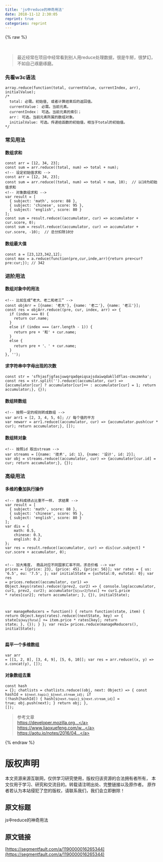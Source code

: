 ```yaml
---
title: 'js中reduce的神奇用法' 
date: 2018-11-12 2:30:05
reprint: true
categories: reprint
---
```


{% raw %}
<h2><span class="img-wrap"><img data-src="/img/remote/1460000016287314?w=6000&amp;h=3000" src="https://static.alili.tech/img/remote/1460000016287314?w=6000&amp;h=3000" alt="" title=""></span></h2><blockquote>&#x6700;&#x8FD1;&#x7ECF;&#x5E38;&#x5728;&#x9879;&#x76EE;&#x4E2D;&#x7ECF;&#x5E38;&#x770B;&#x5230;&#x522B;&#x4EBA;&#x7528;reduce&#x5904;&#x7406;&#x6570;&#x636E;&#xFF0C;&#x5F88;&#x662F;&#x725B;&#x63B0;&#xFF0C;&#x5F88;&#x68A6;&#x5E7B;&#xFF0C; &#x4E0D;&#x5982;&#x81EA;&#x5DF1;&#x7422;&#x78E8;&#x7422;&#x78E8;&#x3002;</blockquote><h3>&#x5148;&#x770B;w3c&#x8BED;&#x6CD5;</h3><pre><code>array.reduce(function(total, currentValue, currentIndex, arr), initialValue);
/*
  total: &#x5FC5;&#x9700;&#x3002;&#x521D;&#x59CB;&#x503C;, &#x6216;&#x8005;&#x8BA1;&#x7B97;&#x7ED3;&#x675F;&#x540E;&#x7684;&#x8FD4;&#x56DE;&#x503C;&#x3002;
  currentValue&#xFF1A; &#x5FC5;&#x9700;&#x3002;&#x5F53;&#x524D;&#x5143;&#x7D20;&#x3002;
  currentIndex&#xFF1A; &#x53EF;&#x9009;&#x3002;&#x5F53;&#x524D;&#x5143;&#x7D20;&#x7684;&#x7D22;&#x5F15;&#xFF1B;                     
  arr&#xFF1A; &#x53EF;&#x9009;&#x3002;&#x5F53;&#x524D;&#x5143;&#x7D20;&#x6240;&#x5C5E;&#x7684;&#x6570;&#x7EC4;&#x5BF9;&#x8C61;&#x3002;
  initialValue: &#x53EF;&#x9009;&#x3002;&#x4F20;&#x9012;&#x7ED9;&#x51FD;&#x6570;&#x7684;&#x521D;&#x59CB;&#x503C;&#xFF0C;&#x76F8;&#x5F53;&#x4E8E;total&#x7684;&#x521D;&#x59CB;&#x503C;&#x3002;
*/</code></pre><h3>&#x5E38;&#x89C1;&#x7528;&#x6CD5;</h3><h4>&#x6570;&#x7EC4;&#x6C42;&#x548C;</h4><pre><code>const arr = [12, 34, 23];
const sum = arr.reduce((total, num) =&gt; total + num);
&lt;!-- &#x8BBE;&#x5B9A;&#x521D;&#x59CB;&#x503C;&#x6C42;&#x548C; --&gt;
const arr = [12, 34, 23];
const sum = arr.reduce((total, num) =&gt; total + num, 10);  // &#x4EE5;10&#x4E3A;&#x521D;&#x59CB;&#x503C;&#x6C42;&#x548C;
&lt;!-- &#x5BF9;&#x8C61;&#x6570;&#x7EC4;&#x6C42;&#x548C; --&gt;
var result = [
  { subject: &apos;math&apos;, score: 88 },
  { subject: &apos;chinese&apos;, score: 95 },
  { subject: &apos;english&apos;, score: 80 }
];
const sum = result.reduce((accumulator, cur) =&gt; accumulator + cur.score, 0); 
const sum = result.reduce((accumulator, cur) =&gt; accumulator + cur.score, -10);  // &#x603B;&#x5206;&#x6263;&#x9664;10&#x5206;</code></pre><h4>&#x6570;&#x7EC4;&#x6700;&#x5927;&#x503C;</h4><pre><code>const a = [23,123,342,12];
const max = a.reduce(function(pre,cur,inde,arr){return pre&gt;cur?pre:cur;}); // 342
</code></pre><h3>&#x8FDB;&#x9636;&#x7528;&#x6CD5;</h3><h4>&#x6570;&#x7EC4;&#x5BF9;&#x8C61;&#x4E2D;&#x7684;&#x7528;&#x6CD5;</h4><pre><code>&lt;!-- &#x6BD4;&#x5982;&#x751F;&#x6210;&#x201C;&#x8001;&#x5927;&#x3001;&#x8001;&#x4E8C;&#x548C;&#x8001;&#x4E09;&#x201D; --&gt;
const objArr = [{name: &apos;&#x8001;&#x5927;&apos;}, {name: &apos;&#x8001;&#x4E8C;&apos;}, {name: &apos;&#x8001;&#x4E09;&apos;}];
const res = objArr.reduce((pre, cur, index, arr) =&gt; {
  if (index === 0) {
    return cur.name;
  }
  else if (index === (arr.length - 1)) {
    return pre + &apos;&#x548C;&apos; + cur.name;
  }
  else {
    return pre + &apos;&#x3001;&apos; + cur.name;
  }
}, &apos;&apos;);</code></pre><h4>&#x6C42;&#x5B57;&#x7B26;&#x4E32;&#x4E2D;&#x5B57;&#x6BCD;&#x51FA;&#x73B0;&#x7684;&#x6B21;&#x6570;</h4><pre><code>const str = &apos;sfhjasfjgfasjuwqrqadqeiqsajsdaiwqdaklldflas-cmxzmnha&apos;;
const res = str.split(&apos;&apos;).reduce((accumulator, cur) =&gt; {accumulator[cur] ? accumulator[cur]++ : accumulator[cur] = 1; return accumulator;}, {});</code></pre><h4>&#x6570;&#x7EC4;&#x8F6C;&#x6570;&#x7EC4;</h4><pre><code>&lt;!-- &#x6309;&#x7167;&#x4E00;&#x5B9A;&#x7684;&#x89C4;&#x5219;&#x8F6C;&#x6210;&#x6570;&#x7EC4; --&gt;
var arr1 = [2, 3, 4, 5, 6]; // &#x6BCF;&#x4E2A;&#x503C;&#x7684;&#x5E73;&#x65B9;
var newarr = arr1.reduce((accumulator, cur) =&gt; {accumulator.push(cur * cur); return accumulator;}, []);
</code></pre><h4>&#x6570;&#x7EC4;&#x8F6C;&#x5BF9;&#x8C61;</h4><pre><code>&lt;!-- &#x6309;&#x7167;id &#x53D6;&#x51FA;stream --&gt;
var streams = [{name: &apos;&#x6280;&#x672F;&apos;, id: 1}, {name: &apos;&#x8BBE;&#x8BA1;&apos;, id: 2}];
var obj = streams.reduce((accumulator, cur) =&gt; {accumulator[cur.id] = cur; return accumulator;}, {});</code></pre><h3>&#x9AD8;&#x7EA7;&#x7528;&#x6CD5;</h3><h4>&#x591A;&#x7EF4;&#x7684;&#x53E0;&#x52A0;&#x6267;&#x884C;&#x64CD;&#x4F5C;</h4><pre><code>&lt;!-- &#x5404;&#x79D1;&#x6210;&#x7EE9;&#x5360;&#x6BD4;&#x91CD;&#x4E0D;&#x4E00;&#x6837;&#xFF0C; &#x6C42;&#x7ED3;&#x679C; --&gt;
var result = [
  { subject: &apos;math&apos;, score: 88 },
  { subject: &apos;chinese&apos;, score: 95 },
  { subject: &apos;english&apos;, score: 80 }
];
var dis = {
    math: 0.5,
    chinese: 0.3,
    english: 0.2
};
var res = result.reduce((accumulator, cur) =&gt; dis[cur.subject] * cur.score + accumulator, 0);

&lt;!-- &#x52A0;&#x5927;&#x96BE;&#x5EA6;&#xFF0C; &#x5546;&#x54C1;&#x5BF9;&#x5E94;&#x4E0D;&#x540C;&#x56FD;&#x5BB6;&#x6C47;&#x7387;&#x4E0D;&#x540C;&#xFF0C;&#x6C42;&#x603B;&#x4EF7;&#x683C; --&gt;
var prices = [{price: 23}, {price: 45}, {price: 56}];
var rates = {
  us: &apos;6.5&apos;,
  eu: &apos;7.5&apos;,
};
var initialState = {usTotal:0, euTotal: 0};
var res = prices.reduce((accumulator, cur1) =&gt; Object.keys(rates).reduce((prev2, cur2) =&gt; {
  console.log(accumulator, cur1, prev2, cur2);
  accumulator[`${cur2}Total`] += cur1.price * rates[cur2];
  return accumulator;
}, {}), initialState);

var manageReducers = function() {
  return function(state, item) {
    return Object.keys(rates).reduce((nextState, key) =&gt; {
        state[`${key}Total`] += item.price * rates[key];
        return state;
      }, {});
  }
};
var res1= prices.reduce(manageReducers(), initialState);
</code></pre><h4>&#x6241;&#x5E73;&#x4E00;&#x4E2A;&#x591A;&#x7EF4;&#x6570;&#x7EC4;</h4><pre><code>var arr = [[1, 2, 8], [3, 4, 9], [5, 6, 10]];
var res = arr.reduce((x, y) =&gt; x.concat(y), []);</code></pre><h4>&#x5BF9;&#x8C61;&#x6570;&#x7EC4;&#x53BB;&#x91CD;</h4><pre><code>const hash = {};
  chatlists = chatlists.reduce((obj, next: Object) =&gt; {
    const hashId = `${next.topic}_${next.stream_id}`;
    if (!hash[hashId]) {
      hash[`${next.topic}_${next.stream_id}`] = true;
      obj.push(next);
    }
    return obj;
  }, []);</code></pre><blockquote>&#x53C2;&#x8003;&#x6587;&#x7AE0;<br><a href="https://developer.mozilla.org/zh-CN/docs/Web/JavaScript/Reference/Global_Objects/Array/Reduce" rel="nofollow noreferrer"></a><a href="https://developer.mozilla.org/zh-CN/docs/Web/JavaScript/Reference/Global_Objects/Array/Reduce" rel="nofollow noreferrer">https://developer.mozilla.org...</a><br><a href="https://www.liaoxuefeng.com/wiki/001434446689867b27157e896e74d51a89c25cc8b43bdb3000/001435119854495d29b9b3d7028477a96ed74db95032675000" rel="nofollow noreferrer"></a><a href="https://www.liaoxuefeng.com/wiki/001434446689867b27157e896e74d51a89c25cc8b43bdb3000/001435119854495d29b9b3d7028477a96ed74db95032675000" rel="nofollow noreferrer">https://www.liaoxuefeng.com/w...</a><br><a href="https://aotu.io/notes/2016/04/14/js-reduce/index.html" rel="nofollow noreferrer"></a><a href="https://aotu.io/notes/2016/04/14/js-reduce/index.html" rel="nofollow noreferrer">https://aotu.io/notes/2016/04...</a></blockquote>
{% endraw %}

# 版权声明
本文资源来源互联网，仅供学习研究使用，版权归该资源的合法拥有者所有，
本文仅用于学习、研究和交流目的。转载请注明出处、完整链接以及原作者。
原作者若认为本站侵犯了您的版权，请联系我们，我们会立即删除！

## 原文标题
js中reduce的神奇用法

## 原文链接
[https://segmentfault.com/a/1190000016265344](https://segmentfault.com/a/1190000016265344)


